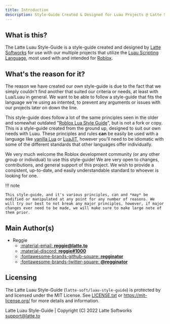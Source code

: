 ```yaml
---
title: Introduction
description: Style-Guide Created & Designed for Luau Projects @ Latte Softworks
---
```


## What is this?
The Latte Luau Style-Guide is a style-guide created and designed by [Latte Softworks](https://latte.to/) for use with our multiple projects that utilize the [Luau Scripting Language](https://luau-lang.org/), most used with and intended for [Roblox](https://roblox.com/).

## What's the reason for it?
The reason we have created our *own* style-guide is due to the fact that we simply couldn't find another that suited our criteria or needs, at least with Lua/Luau in general. We want to be able to follow a style-guide that fits the language we're using as intented, to prevent any arguments or issues with our projects later on down the line.

This style-guide does follow a lot of the same principles seen in the older and somewhat outdated "[Roblox Lua Style Guide](https://roblox.github.io/lua-style-guide)", but is not a fork or copy. This is a style-guide created from the ground up, designed to suit our own needs with Luau. These principles and rules **can** be easily be used with a language like [vanilla Lua](https://lua.org/) or [LuaJIT](http://luajit.org/), however you'll need to be idiomatic with some of the different standards that other languages offer individually.

We very much welcome the Roblox development community (or any other group or individual) to use this style-guide! We are very open to changes, contributions, and general support of this project. We wish to provide a consistent, up-to-date, and easily understandable standard to whoever is looking for one.

!!! note

    This style-guide, and it's various principles, can and *may* be modified or manipulated at any point for any number of reasons. We will try our best to not break any major principles, however, if major changes ever need to be made, we will make sure to make large note of them prior.

## Main Author(s)
- Reggie
    - [:material-email: **reggie@latte.to**](mailto://reggie@latte.to)
    - [:material-discord: **reggie#1000**](https://latte.to/reggie)
    - [:fontawesome-brands-github-square: **regginator**](https://github.com/regginator)
    - [:fontawesome-brands-twitter-square: **@regginator**](https://twitter.com/regginator)

## Licensing

The Latte Luau Style-Guide (`latte-soft/luau-style-guide`) is protected by and licensed under the MIT License. See [LICENSE.txt](https://github.com/latte-soft/luau-style-guide/blob/master/LICENSE.txt) or <https://mit-license.org/> for more details and information.

Latte Luau Style-Guide | Copyright (C) 2022 Latte Softworks support@latte.to
